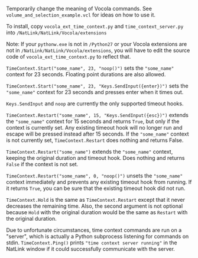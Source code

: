 Temporarily change the meaning of Vocola commands. See `volume_and_selection_example.vcl` for ideas on how to use it.

To install, copy `vocola_ext_time_context.py` and `time_context_server.py` into `/NatLink/NatLink/Vocola/extensions`

Note: If your `pythonw.exe` is not in `/Python27` or your Vocola extensions are not in `/NatLink/NatLink/Vocola/extensions`,
you will have to edit the source code of `vocola_ext_time_context.py` to reflect that.

`TimeContext.Start("some_name", 23, "noop()")` sets the `"some_name"` context for 23 seconds. Floating point durations are also allowed.

`TimeContext.Start("some_name", 23, "Keys.SendInput({enter})")` sets the `"some_name"` context for 23 seconds and presses enter when it times out.

`Keys.SendInput` and `noop` are currently the only supported timeout hooks.

`TimeContext.Restart("some_name", 15, "Keys.SendInput({esc})")` extends the `"some_name"` context for 15 seconds and returns `True`, but only if the context is currently set. Any existing timeout hook will no longer run and escape will be pressed instead after 15 seconds. If the `"some_name"` context is not currently set, `TimeContext.Restart` does nothing and returns False.

`TimeContext.Restart("some_name")` extends the `"some_name"` context, keeping the original duration and timeout hook. Does nothing and returns `False` if the context is not set.

`TimeContext.Restart("some_name", 0, "noop()")` unsets the `"some_name"` context immediately and prevents any existing timeout hook from running. If it returns `True`, you can be sure that the existing timeout hook did not run.

`TimeContext.Hold` is the same as `TimeContext.Restart` except that it never decreases the remaining time. Also, the second argument is not optional because `Hold` with the original duration would be the same as `Restart` with the original duration.

Due to unfortunate circumstances, time context commands are run on a "server", which is actually a Python subprocess listening for commands on stdin. `TimeContext.Ping()` prints `"time context server running"` in the NatLink window if it could successfully communicate with the server.
